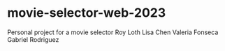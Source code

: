 # movie-selector-web-2023
Personal project for a movie selector 
Roy Loth
Lisa Chen
Valeria Fonseca
Gabriel Rodriguez
